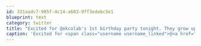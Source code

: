 ```yaml
---
id: 331aadc7-985f-4c14-a603-9ff3edebc5e1
blueprint: text
category: twitter
title: "Excited for @okcolab's 1st birthday party tonight. They grow up so fast."
caption: 'Excited for <span class="username username_linked">@<a href="https://twitter.com/okcolab" title="Okanagan coLab">okcolab</a></span>''s 1st birthday party tonight. They grow up so fast.'
---
```

